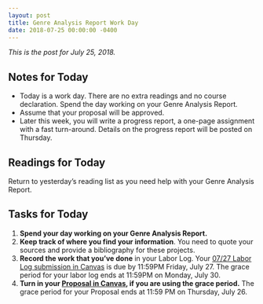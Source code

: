 ```yaml
---
layout: post
title: Genre Analysis Report Work Day
date: 2018-07-25 00:00:00 -0400
---
```

<p><em>This is the post for July 25, 2018.</em></p>
<h2 id="notes">Notes for Today</h2>
   <ul class="listDS">
   <li>Today is a work day. There are no extra readings and no course declaration. Spend the day working on your Genre Analysis Report.</li>
   <li>Assume that your proposal will be approved.</li>
   <li>Later this week, you will write a progress report, a one-page assignment with a fast turn-around. Details on the progress report will be posted on Thursday.</li>
   </ul>
<h2 id="readings">Readings for Today</h2>
<p>Return to yesterday’s reading list as you need help with your Genre Analysis Report.</p>
<h2 id="tasks">Tasks for Today</h2>
<ol class="listDS">
<li><strong>Spend your day working on your Genre Analysis Report.</strong></li>
<li><strong>Keep track of where you find your information</strong>. You need to quote your sources and provide a bibliography for these projects.</li>
<li><strong>Record the work that you&rsquo;ve done</strong> in your Labor Log. Your <a href="https://canvas.vt.edu/courses/70739/assignments/444292" target="_parent">07/27 Labor Log submission  in Canvas</a> is due by 11:59PM Friday, July 27. The grace period for your labor log ends at 11:59PM on Monday, July 30.</li>
<li><strong>Turn in your <a href="https://canvas.vt.edu/courses/70739/assignments/442799" target="_parent">Proposal in Canvas</a>, if you are using the grace period.</strong> The grace period for your Proposal ends at 11:59 PM on Thursday, July 26.</li></ol>
